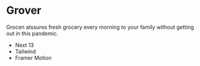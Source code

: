 # Grover

Grocen atssures fresh grocery every morning to your family without getting out in this pandemic.

- Next 13
- Tailwind
- Framer Motion
